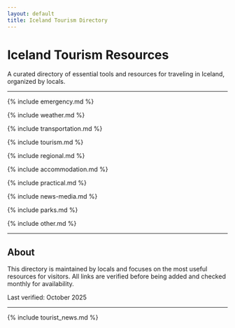 ```yaml
---
layout: default
title: Iceland Tourism Directory
---
```


# Iceland Tourism Resources

A curated directory of essential tools and resources for traveling in Iceland, organized by locals.

---

{% include emergency.md %}

{% include weather.md %}

{% include transportation.md %}

{% include tourism.md %}

{% include regional.md %}

{% include accommodation.md %}

{% include practical.md %}

{% include news-media.md %}

{% include parks.md %}

{% include other.md %}

---

## About

This directory is maintained by locals and focuses on the most useful resources for visitors. All links are verified before being added and checked monthly for availability.

Last verified: October 2025

---

{% include tourist_news.md %}